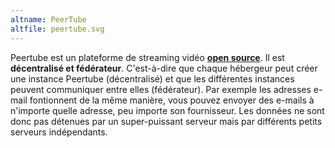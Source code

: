 ```yaml
---
altname: PeerTube
altfile: peertube.svg
---
```


Peertube est un plateforme de streaming vidéo [**open source**](https://github.com/Chocobozzz/PeerTube). Il est **décentralisé et fédérateur**. C'est-à-dire que chaque hébergeur peut créer une instance Peertube (décentralisé) et que les différentes instances peuvent communiquer entre elles (fédérateur). Par exemple les adresses e-mail fontionnent de la même manière, vous pouvez envoyer des e-mails à n'importe quelle adresse, peu importe son fournisseur. Les données ne sont donc pas détenues par un super-puissant serveur mais par différents petits serveurs indépendants.
